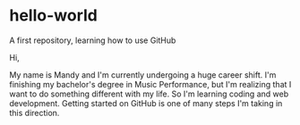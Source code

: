 # hello-world
A first repository, learning how to use GitHub

Hi, 

My name is Mandy and I'm currently undergoing a huge career shift. 
I'm finishing my bachelor's degree in Music Performance, but I'm realizing that I want to do something different with my life. 
So I'm learning coding and web development. 
Getting started on GitHub is one of many steps I'm taking in this direction. 
